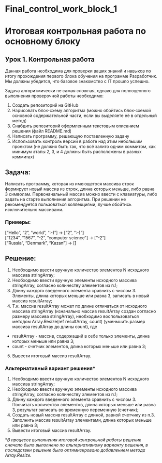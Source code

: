 # Final_control_work_block_1
# Итоговая контрольная работа по основному блоку
## Урок 1. Контрольная работа
Данная работа необходима для проверки ваших знаний и навыков по итогу прохождения первого блока обучения на программе Разработчик. Мы должны убедится, что базовое знакомство с IT прошло успешно.

Задача алгоритмически не самая сложная, однако для полноценного выполнения проверочной работы необходимо:

1. Создать репозиторий на GitHub
2. Нарисовать блок-схему алгоритма (можно обойтись блок-схемой основной содержательной части, если вы выделяете её в отдельный метод)
3. Снабдить репозиторий оформленным текстовым описанием решения (файл README.md)
4. Написать программу, решающую поставленную задачу
5. Использовать контроль версий в работе над этим небольшим проектом (не должно быть так, что всё залито одним коммитом, как минимум этапы 2, 3, и 4 должны быть расположены в разных коммитах)

## Задача: 
Написать программу, которая из имеющегося массива строк формирует новый массив из строк, длина которых меньше, либо равна 3 символам. Первоначальный массив можно ввести с клавиатуры, либо задать на старте выполнения алгоритма. При решении не рекомендуется пользоваться коллекциями, лучше обойтись исключительно массивами.

### Примеры:
[“Hello”, “2”, “world”, “:-)”] → [“2”, “:-)”]<br/>
[“1234”, “1567”, “-2”, “computer science”] → [“-2”]<br/>
[“Russia”, “Denmark”, “Kazan”] → []

## Решение:
1. Необходимо ввести вручную количество элементов N исходного массива stringArray;
2. Необходимо ввести вручную элементы исходного массива stringArray, согласно количеству элементов из п.1;
3. Длину каждого введенного элемента сравнить с числом 3. Элементы, длина которых меньше или равна 3, записать в новый массив resultArray;
4. Т.к. массив resultArray может по длине отличаться от исходного массива stringArray (изначально массив resultArray создан согласно размеру массива stringArray), необходимо воспользоваться методом Array.Resize(ref resultArray, count) (уменьшить размер массива resultArray до длины count), где 
* resultArray - массив, содержащий в себе только элементы, длина которых меньше или равна 3;
* count - счетчик элементов, длина которых меньше или равна 3;
5. Вывести итоговый массив resultArray.

### Альтернативный вариант решения*
1. Необходимо ввести вручную количество элементов N исходного массива stringArray;
2. Необходимо ввести вручную элементы исходного массива stringArray, согласно количеству элементов из п.1;
3. Длину каждого введенного элемента сравнить с числом 3. Посчитать количество элементов, длина которых меньше или равна 3, результат записать во временную переменную (счетчик);
4. Создать новый массив resultArray с длиной, равной счетчику из п.3. Заполнить массив resultArray элементами, длина которых меньше или равна 3;
5. Вывести итоговый массив resultArray.

**В процессе выполнения итоговой контрольной работы решение сначало было выполнено по альтернативному варианту решения, в последствии решение было оптимизировано добавлением метода Array.Resize.* 

